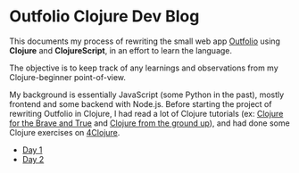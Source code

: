 # Outfolio Clojure Dev Blog

This documents my process of rewriting the small web app [Outfolio](https://github.com/nicolashery/outfolio-clj) using **Clojure** and **ClojureScript**, in an effort to learn the language.

The objective is to keep track of any learnings and observations from my Clojure-beginner point-of-view.

My background is essentially JavaScript (some Python in the past), mostly frontend and some backend with Node.js. Before starting the project of rewriting Outfolio in Clojure, I had read a lot of Clojure tutorials (ex: [Clojure for the Brave and True](http://www.braveclojure.com/) and [Clojure from the ground up](https://aphyr.com/tags/Clojure-from-the-ground-up)), and had done some Clojure exercises on [4Clojure](https://www.4clojure.com/).

- [Day 1](day01.md)
- [Day 2](day02.md)
